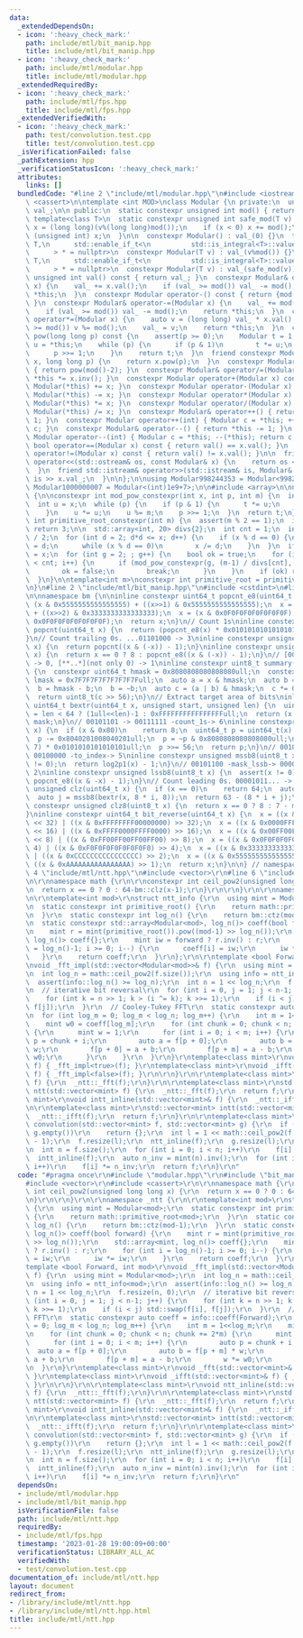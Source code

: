 ```yaml
---
data:
  _extendedDependsOn:
  - icon: ':heavy_check_mark:'
    path: include/mtl/bit_manip.hpp
    title: include/mtl/bit_manip.hpp
  - icon: ':heavy_check_mark:'
    path: include/mtl/modular.hpp
    title: include/mtl/modular.hpp
  _extendedRequiredBy:
  - icon: ':heavy_check_mark:'
    path: include/mtl/fps.hpp
    title: include/mtl/fps.hpp
  _extendedVerifiedWith:
  - icon: ':heavy_check_mark:'
    path: test/convolution.test.cpp
    title: test/convolution.test.cpp
  _isVerificationFailed: false
  _pathExtension: hpp
  _verificationStatusIcon: ':heavy_check_mark:'
  attributes:
    links: []
  bundledCode: "#line 2 \"include/mtl/modular.hpp\"\n#include <iostream>\n#include\
    \ <cassert>\n\ntemplate <int MOD>\nclass Modular {\n private:\n  unsigned int\
    \ val_;\n\n public:\n  static constexpr unsigned int mod() { return MOD; }\n \
    \ template<class T>\n  static constexpr unsigned int safe_mod(T v) {\n    auto\
    \ x = (long long)(v%(long long)mod());\n    if (x < 0) x += mod();\n    return\
    \ (unsigned int) x;\n  }\n\n  constexpr Modular() : val_(0) {}\n  template<class\
    \ T,\n      std::enable_if_t<\n          std::is_integral<T>::value && std::is_unsigned<T>::value\n\
    \      > * = nullptr>\n  constexpr Modular(T v) : val_(v%mod()) {}\n  template<class\
    \ T,\n      std::enable_if_t<\n          std::is_integral<T>::value && !std::is_unsigned<T>::value\n\
    \      > * = nullptr>\n  constexpr Modular(T v) : val_(safe_mod(v)) {}\n\n  constexpr\
    \ unsigned int val() const { return val_; }\n  constexpr Modular& operator+=(Modular\
    \ x) {\n    val_ += x.val();\n    if (val_ >= mod()) val_ -= mod();\n    return\
    \ *this;\n  }\n  constexpr Modular operator-() const { return {mod() - val_};\
    \ }\n  constexpr Modular& operator-=(Modular x) {\n    val_ += mod() - x.val();\n\
    \    if (val_ >= mod()) val_ -= mod();\n    return *this;\n  }\n  constexpr Modular&\
    \ operator*=(Modular x) {\n    auto v = (long long) val_ * x.val();\n    if (v\
    \ >= mod()) v %= mod();\n    val_ = v;\n    return *this;\n  }\n  constexpr Modular\
    \ pow(long long p) const {\n    assert(p >= 0);\n    Modular t = 1;\n    Modular\
    \ u = *this;\n    while (p) {\n      if (p & 1)\n        t *= u;\n      u *= u;\n\
    \      p >>= 1;\n    }\n    return t;\n  }\n  friend constexpr Modular pow(Modular\
    \ x, long long p) {\n    return x.pow(p);\n  }\n  constexpr Modular inv() const\
    \ { return pow(mod()-2); }\n  constexpr Modular& operator/=(Modular x) { return\
    \ *this *= x.inv(); }\n  constexpr Modular operator+(Modular x) const { return\
    \ Modular(*this) += x; }\n  constexpr Modular operator-(Modular x) const { return\
    \ Modular(*this) -= x; }\n  constexpr Modular operator*(Modular x) const { return\
    \ Modular(*this) *= x; }\n  constexpr Modular operator/(Modular x) const { return\
    \ Modular(*this) /= x; }\n  constexpr Modular& operator++() { return *this +=\
    \ 1; }\n  constexpr Modular operator++(int) { Modular c = *this; ++(*this); return\
    \ c; }\n  constexpr Modular& operator--() { return *this -= 1; }\n  constexpr\
    \ Modular operator--(int) { Modular c = *this; --(*this); return c; }\n\n  constexpr\
    \ bool operator==(Modular x) const { return val() == x.val(); }\n  constexpr bool\
    \ operator!=(Modular x) const { return val() != x.val(); }\n\n  friend std::ostream&\
    \ operator<<(std::ostream& os, const Modular& x) {\n    return os << x.val();\n\
    \  }\n  friend std::istream& operator>>(std::istream& is, Modular& x) {\n    return\
    \ is >> x.val_;\n  }\n\n};\n\nusing Modular998244353 = Modular<998244353>;\nusing\
    \ Modular1000000007 = Modular<(int)1e9+7>;\n\n#include <array>\n\nnamespace math\
    \ {\n\nconstexpr int mod_pow_constexpr(int x, int p, int m) {\n  int t = 1;\n\
    \  int u = x;\n  while (p) {\n    if (p & 1) {\n      t *= u;\n      t %= m;\n\
    \    }\n    u *= u;\n    u %= m;\n    p >>= 1;\n  }\n  return t;\n}\n\nconstexpr\
    \ int primitive_root_constexpr(int m) {\n  assert(m % 2 == 1);\n  if (m == 998244353)\
    \ return 3;\n\n  std::array<int, 20> divs{2};\n  int cnt = 1;\n  int x = (m-1)\
    \ / 2;\n  for (int d = 2; d*d <= x; d++) {\n    if (x % d == 0) {\n      divs[cnt++]\
    \ = d;\n      while (x % d == 0)\n        x /= d;\n    }\n  }\n  if (x > 1) divs[cnt++]\
    \ = x;\n  for (int g = 2; ; g++) {\n    bool ok = true;\n    for (int i = 0; i\
    \ < cnt; i++) {\n      if (mod_pow_constexpr(g, (m-1) / divs[cnt], m) == 1) {\n\
    \        ok = false;\n        break;\n      }\n    }\n    if (ok) return g;\n\
    \  }\n}\n\ntemplate<int m>\nconstexpr int primitive_root = primitive_root_constexpr(m);\n\
    \n}\n#line 2 \"include/mtl/bit_manip.hpp\"\n#include <cstdint>\n#line 4 \"include/mtl/bit_manip.hpp\"\
    \n\nnamespace bm {\n\ninline constexpr uint64_t popcnt_e8(uint64_t x) {\n  x =\
    \ (x & 0x5555555555555555) + ((x>>1) & 0x5555555555555555);\n  x = (x & 0x3333333333333333)\
    \ + ((x>>2) & 0x3333333333333333);\n  x = (x & 0x0F0F0F0F0F0F0F0F) + ((x>>4) &\
    \ 0x0F0F0F0F0F0F0F0F);\n  return x;\n}\n// Count 1s\ninline constexpr unsigned\
    \ popcnt(uint64_t x) {\n  return (popcnt_e8(x) * 0x0101010101010101) >> 56;\n\
    }\n// Count trailing 0s. ...01101000 -> 3\ninline constexpr unsigned ctz(uint64_t\
    \ x) {\n  return popcnt((x & (-x)) - 1);\n}\ninline constexpr unsigned ctz8(uint8_t\
    \ x) {\n  return x == 0 ? 8 : popcnt_e8((x & (-x)) - 1);\n}\n// [00..0](8bit)\
    \ -> 0, [**..*](not only 0) -> 1\ninline constexpr uint8_t summary(uint64_t x)\
    \ {\n  constexpr uint64_t hmask = 0x8080808080808080ull;\n  constexpr uint64_t\
    \ lmask = 0x7F7F7F7F7F7F7F7Full;\n  auto a = x & hmask;\n  auto b = x & lmask;\n\
    \  b = hmask - b;\n  b = ~b;\n  auto c = (a | b) & hmask;\n  c *= 0x0002040810204081ull;\n\
    \  return uint8_t(c >> 56);\n}\n// Extract target area of bits\ninline constexpr\
    \ uint64_t bextr(uint64_t x, unsigned start, unsigned len) {\n  uint64_t mask\
    \ = len < 64 ? (1ull<<len)-1 : 0xFFFFFFFFFFFFFFFFull;\n  return (x >> start) &\
    \ mask;\n}\n// 00101101 -> 00111111 -count_1s-> 6\ninline constexpr unsigned log2p1(uint8_t\
    \ x) {\n  if (x & 0x80)\n    return 8;\n  uint64_t p = uint64_t(x) * 0x0101010101010101ull;\n\
    \  p -= 0x8040201008040201ull;\n  p = ~p & 0x8080808080808080ull;\n  p = (p >>\
    \ 7) * 0x0101010101010101ull;\n  p >>= 56;\n  return p;\n}\n// 00101100 -mask_mssb->\
    \ 00100000 -to_index-> 5\ninline constexpr unsigned mssb8(uint8_t x) {\n  assert(x\
    \ != 0);\n  return log2p1(x) - 1;\n}\n// 00101100 -mask_lssb-> 00000100 -to_index->\
    \ 2\ninline constexpr unsigned lssb8(uint8_t x) {\n  assert(x != 0);\n  return\
    \ popcnt_e8((x & -x) - 1);\n}\n// Count leading 0s. 00001011... -> 4\ninline constexpr\
    \ unsigned clz(uint64_t x) {\n  if (x == 0)\n    return 64;\n  auto i = mssb8(summary(x));\n\
    \  auto j = mssb8(bextr(x, 8 * i, 8));\n  return 63 - (8 * i + j);\n}\ninline\
    \ constexpr unsigned clz8(uint8_t x) {\n  return x == 0 ? 8 : 7 - mssb8(x);\n\
    }\ninline constexpr uint64_t bit_reverse(uint64_t x) {\n  x = ((x & 0x00000000FFFFFFFF)\
    \ << 32) | ((x & 0xFFFFFFFF00000000) >> 32);\n  x = ((x & 0x0000FFFF0000FFFF)\
    \ << 16) | ((x & 0xFFFF0000FFFF0000) >> 16);\n  x = ((x & 0x00FF00FF00FF00FF)\
    \ << 8) | ((x & 0xFF00FF00FF00FF00) >> 8);\n  x = ((x & 0x0F0F0F0F0F0F0F0F) <<\
    \ 4) | ((x & 0xF0F0F0F0F0F0F0F0) >> 4);\n  x = ((x & 0x3333333333333333) << 2)\
    \ | ((x & 0xCCCCCCCCCCCCCCCC) >> 2);\n  x = ((x & 0x5555555555555555) << 1) |\
    \ ((x & 0xAAAAAAAAAAAAAAAA) >> 1);\n  return x;\n}\n\n} // namespace bm\n#line\
    \ 4 \"include/mtl/ntt.hpp\"\n#include <vector>\r\n#line 6 \"include/mtl/ntt.hpp\"\
    \n\r\nnamespace math {\r\n\r\nconstexpr int ceil_pow2(unsigned long long x) {\r\
    \n  return x == 0 ? 0 : 64-bm::clz(x-1);\r\n}\r\n\r\n}\r\n\r\nnamespace _ntt {\r\
    \n\r\ntemplate<int mod>\r\nstruct ntt_info {\r\n  using mint = Modular<mod>;\r\
    \n  static constexpr int primitive_root() {\r\n    return math::primitive_root<mod>;\r\
    \n  }\r\n  static constexpr int log_n() {\r\n    return bm::ctz(mod-1);\r\n  }\r\
    \n  static constexpr std::array<Modular<mod>, log_n()> coeff(bool forward) {\r\
    \n    mint r = mint(primitive_root()).pow((mod-1) >> log_n());\r\n    std::array<mint,\
    \ log_n()> coeff{};\r\n    mint iw = forward ? r.inv() : r;\r\n    for (int i\
    \ = log_n()-1; i >= 0; i--) {\r\n      coeff[i] = iw;\r\n      iw *= iw;\r\n \
    \   }\r\n    return coeff;\r\n  }\r\n};\r\n\r\ntemplate <bool Forward, int mod>\r\
    \nvoid _fft_impl(std::vector<Modular<mod>>& f) {\r\n  using mint = Modular<mod>;\r\
    \n  int log_n = math::ceil_pow2(f.size());\r\n  using info = ntt_info<mod>;\r\n\
    \  assert(info::log_n() >= log_n);\r\n  int n = 1 << log_n;\r\n  f.resize(n, 0);\r\
    \n  // iterative bit reversal\r\n  for (int i = 0, j = 1; j < n-1; j++) {\r\n\
    \    for (int k = n >> 1; k > (i ^= k); k >>= 1);\r\n    if (i < j) std::swap(f[i],\
    \ f[j]);\r\n  }\r\n  // Cooley-Tukey FFT\r\n  static constexpr auto coeff = info::coeff(Forward);\r\
    \n  for (int log_m = 0; log_m < log_n; log_m++) {\r\n    int m = 1<<log_m;\r\n\
    \    mint w0 = coeff[log_m];\r\n    for (int chunk = 0; chunk < n; chunk += 2*m)\
    \ {\r\n      mint w = 1;\r\n      for (int i = 0; i < m; i++) {\r\n        auto\
    \ p = chunk + i;\r\n        auto a = f[p + 0];\r\n        auto b = f[p + m] *\
    \ w;\r\n        f[p + 0] = a + b;\r\n        f[p + m] = a - b;\r\n        w *=\
    \ w0;\r\n      }\r\n    }\r\n  }\r\n}\r\ntemplate<class mint>\r\nvoid _fft(std::vector<mint>&\
    \ f) { _fft_impl<true>(f); }\r\ntemplate<class mint>\r\nvoid _ifft(std::vector<mint>&\
    \ f) { _fft_impl<false>(f); }\r\n\r\n}\r\n\r\ntemplate<class mint>\r\nvoid ntt_inline(std::vector<mint>&\
    \ f) {\r\n  _ntt::_fft(f);\r\n}\r\n\r\ntemplate<class mint>\r\nstd::vector<mint>\
    \ ntt(std::vector<mint> f) {\r\n  _ntt::_fft(f);\r\n  return f;\r\n}\r\n\r\ntemplate<class\
    \ mint>\r\nvoid intt_inline(std::vector<mint>& f) {\r\n  _ntt::_ifft(f);\r\n}\r\
    \n\r\ntemplate<class mint>\r\nstd::vector<mint> intt(std::vector<mint> f) {\r\n\
    \  _ntt::_ifft(f);\r\n  return f;\r\n}\r\n\r\ntemplate<class mint>\r\nstd::vector<mint>\
    \ convolution(std::vector<mint> f, std::vector<mint> g) {\r\n  if (f.empty() or\
    \ g.empty())\r\n    return {};\r\n  int l = 1 << math::ceil_pow2(f.size() + g.size()\
    \ - 1);\r\n  f.resize(l);\r\n  ntt_inline(f);\r\n  g.resize(l);\r\n  ntt_inline(g);\r\
    \n  int n = f.size();\r\n  for (int i = 0; i < n; i++)\r\n    f[i] *= g[i];\r\n\
    \  intt_inline(f);\r\n  auto n_inv = mint(n).inv();\r\n  for (int i = 0; i < n;\
    \ i++)\r\n    f[i] *= n_inv;\r\n  return f;\r\n}\r\n"
  code: "#pragma once\r\n#include \"modular.hpp\"\r\n#include \"bit_manip.hpp\"\r\n\
    #include <vector>\r\n#include <cassert>\r\n\r\nnamespace math {\r\n\r\nconstexpr\
    \ int ceil_pow2(unsigned long long x) {\r\n  return x == 0 ? 0 : 64-bm::clz(x-1);\r\
    \n}\r\n\r\n}\r\n\r\nnamespace _ntt {\r\n\r\ntemplate<int mod>\r\nstruct ntt_info\
    \ {\r\n  using mint = Modular<mod>;\r\n  static constexpr int primitive_root()\
    \ {\r\n    return math::primitive_root<mod>;\r\n  }\r\n  static constexpr int\
    \ log_n() {\r\n    return bm::ctz(mod-1);\r\n  }\r\n  static constexpr std::array<Modular<mod>,\
    \ log_n()> coeff(bool forward) {\r\n    mint r = mint(primitive_root()).pow((mod-1)\
    \ >> log_n());\r\n    std::array<mint, log_n()> coeff{};\r\n    mint iw = forward\
    \ ? r.inv() : r;\r\n    for (int i = log_n()-1; i >= 0; i--) {\r\n      coeff[i]\
    \ = iw;\r\n      iw *= iw;\r\n    }\r\n    return coeff;\r\n  }\r\n};\r\n\r\n\
    template <bool Forward, int mod>\r\nvoid _fft_impl(std::vector<Modular<mod>>&\
    \ f) {\r\n  using mint = Modular<mod>;\r\n  int log_n = math::ceil_pow2(f.size());\r\
    \n  using info = ntt_info<mod>;\r\n  assert(info::log_n() >= log_n);\r\n  int\
    \ n = 1 << log_n;\r\n  f.resize(n, 0);\r\n  // iterative bit reversal\r\n  for\
    \ (int i = 0, j = 1; j < n-1; j++) {\r\n    for (int k = n >> 1; k > (i ^= k);\
    \ k >>= 1);\r\n    if (i < j) std::swap(f[i], f[j]);\r\n  }\r\n  // Cooley-Tukey\
    \ FFT\r\n  static constexpr auto coeff = info::coeff(Forward);\r\n  for (int log_m\
    \ = 0; log_m < log_n; log_m++) {\r\n    int m = 1<<log_m;\r\n    mint w0 = coeff[log_m];\r\
    \n    for (int chunk = 0; chunk < n; chunk += 2*m) {\r\n      mint w = 1;\r\n\
    \      for (int i = 0; i < m; i++) {\r\n        auto p = chunk + i;\r\n      \
    \  auto a = f[p + 0];\r\n        auto b = f[p + m] * w;\r\n        f[p + 0] =\
    \ a + b;\r\n        f[p + m] = a - b;\r\n        w *= w0;\r\n      }\r\n    }\r\
    \n  }\r\n}\r\ntemplate<class mint>\r\nvoid _fft(std::vector<mint>& f) { _fft_impl<true>(f);\
    \ }\r\ntemplate<class mint>\r\nvoid _ifft(std::vector<mint>& f) { _fft_impl<false>(f);\
    \ }\r\n\r\n}\r\n\r\ntemplate<class mint>\r\nvoid ntt_inline(std::vector<mint>&\
    \ f) {\r\n  _ntt::_fft(f);\r\n}\r\n\r\ntemplate<class mint>\r\nstd::vector<mint>\
    \ ntt(std::vector<mint> f) {\r\n  _ntt::_fft(f);\r\n  return f;\r\n}\r\n\r\ntemplate<class\
    \ mint>\r\nvoid intt_inline(std::vector<mint>& f) {\r\n  _ntt::_ifft(f);\r\n}\r\
    \n\r\ntemplate<class mint>\r\nstd::vector<mint> intt(std::vector<mint> f) {\r\n\
    \  _ntt::_ifft(f);\r\n  return f;\r\n}\r\n\r\ntemplate<class mint>\r\nstd::vector<mint>\
    \ convolution(std::vector<mint> f, std::vector<mint> g) {\r\n  if (f.empty() or\
    \ g.empty())\r\n    return {};\r\n  int l = 1 << math::ceil_pow2(f.size() + g.size()\
    \ - 1);\r\n  f.resize(l);\r\n  ntt_inline(f);\r\n  g.resize(l);\r\n  ntt_inline(g);\r\
    \n  int n = f.size();\r\n  for (int i = 0; i < n; i++)\r\n    f[i] *= g[i];\r\n\
    \  intt_inline(f);\r\n  auto n_inv = mint(n).inv();\r\n  for (int i = 0; i < n;\
    \ i++)\r\n    f[i] *= n_inv;\r\n  return f;\r\n}\r\n"
  dependsOn:
  - include/mtl/modular.hpp
  - include/mtl/bit_manip.hpp
  isVerificationFile: false
  path: include/mtl/ntt.hpp
  requiredBy:
  - include/mtl/fps.hpp
  timestamp: '2023-01-28 19:00:09+00:00'
  verificationStatus: LIBRARY_ALL_AC
  verifiedWith:
  - test/convolution.test.cpp
documentation_of: include/mtl/ntt.hpp
layout: document
redirect_from:
- /library/include/mtl/ntt.hpp
- /library/include/mtl/ntt.hpp.html
title: include/mtl/ntt.hpp
---
```

